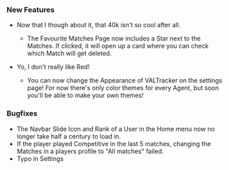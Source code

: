 ### New Features

- Now that I though about it, that 40k isn't so cool after all.
    - The Favourite Matches Page now includes a Star next to the Matches. If clicked, it will open up a card where you can check which Match will get deleted.

- Yo, I don't really like Red!
    - You can now change the Appearance of VALTracker on the settings page! For now there's only color themes for every Agent, but soon you'll be able to make your own themes!

### Bugfixes

- The Navbar Slide Icon and Rank of a User in the Home menu now no longer take half a century to load in.
- If the player played Competitive in the last 5 matches, changing the Matches in a players profile to "All matches" failed.
- Typo in Settings